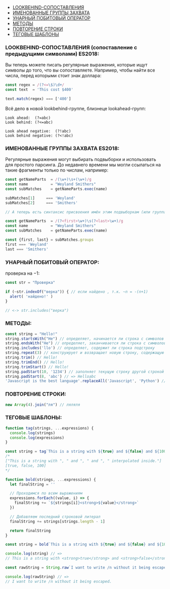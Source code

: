 + [LOOKBEHIND-СОПОСТАВЛЕНИЯ](#LOOKBEHIND)
+ [ИМЕНОВАННЫЕ ГРУППЫ ЗАХВАТА](#GROUPS)
+ [УНАРНЫЙ ПОБИТОВЫЙ ОПЕРАТОР](#BITWISE)
+ [МЕТОДЫ](#METHODS)
+ [ПОВТОРЕНИЕ СТРОКИ](#REPEAT)
+ [ТЕГОВЫЕ ШАБЛОНЫ](#TEMPLATE)

### <a name="LOOKBEHIND"></a> LOOKBEHIND-СОПОСТАВЛЕНИЯ (сопоставление с предыдущими символами) ES2018:

Вы теперь можете писать регулярные выражения, которые ищут символы до того, что вы сопоставляете. Например, чтобы найти
все числа, перед которыми стоит знак доллара:

```js
const regex = /(?<=\$)\d+/
const text  = 'This cost $400'

text.match(regex) === ['400']
```

Всё дело в новой lookbehind-группе, близнеце lookahead-групп:

```text
Look ahead:  (?=abc)
Look behind: (?<=abc)

Look ahead negative:  (?!abc)
Look behind negative: (?<!abc)
```

### <a name="GROUPS"></a> ИМЕНОВАННЫЕ ГРУППЫ ЗАХВАТА ES2018:

Регулярные выражения могут выбирать подвыборки и использовать для простого парсинга. До недавнего времени мы могли
ссылаться на такие фрагменты только по числам, например:

```js
const getNameParts  = /(\w+)\s+(\w+)/g
const name          = "Weyland Smithers"
const subMatches    = getNameParts.exec(name)

subMatches[1]     === 'Weyland'
subMatches[2]     === 'Smithers'

// А теперь есть синтаксис присвоения имён этим подвыборкам (или группам записи): внутри скобок в начале ставим ?<titlе>, если хотим присвоить группе имя:

const getNameParts  = /(?<first>\w+)\s(?<last>\w+)/g
const name          = "Weyland Smithers"
const subMatches    = getNameParts.exec(name)

const {first, last} = subMatches.groups
first === 'Weyland'
last === 'Smithers'
```

### <a name="BITWISE"></a> УНАРНЫЙ ПОБИТОВЫЙ ОПЕРАТОР:

проверка на −1:

```js
const str = "Проверка"

if (~str.indexOf("верка")) { // если найдено , т.к. ~n = -(n+1)
  alert( 'найдено!' )
}

// <-> str.includes("верка")
```

### <a name="METHODS"></a> МЕТОДЫ:

```js
const string = "Hello!"
string.startsWith("He") // определяет, начинается ли строка с символов другой строки
string.endsWith("He") // определяет, заканчивается ли строка с символов другой строки
string.includes('llo') // определяет, содержит ли строка подстроку
string.repeat(3) // конструирует и возвращает новую строку, содержащую указанное количество соединённых вместе копий строки
string.trim() // Hello!
string.trimEnd() // Hello!
string.trimStart() // Hello!
string.padStart(10, '1234') // заполняет текущую строку другой строкой => 12341Hello
string.padStart(8, 'abc') // => Helloabc
'Javascript is the best language'.replaceAll('Javascript', 'Python') // замена всех вхождений
```

### <a name="REPEAT"></a> ПОВТОРЕНИЕ СТРОКИ:

```js
new Array(4).join("ля") // ляляля
```

### <a name="TEMPLATE"></a> ТЕГОВЫЕ ШАБЛОНЫ:

```js
function tag(strings, ...expressions) {
  console.log(strings)
  console.log(expressions)
}

const string = tag`This is a string with ${true} and ${false} and ${100} interpolated inside.` // =>
/*
["This is a string with ", " and ", " and ", " interpolated inside."]
[true, false, 100]
*/

function bold(strings, ...expressions) {
  let finalString = ''

  // Проходимся по всем выражениям
  expressions.forEach((value, i) => {
    finalString += `${strings[i]}<strong>${value}</strong>`
  })

  // Добавляем последний строковой литерал
  finalString += strings[strings.length - 1]

  return finalString
}

const string = bold`This is a string with ${true} and ${false} and ${100} interpolated inside.`

console.log(string) // =>
// This is a string with <strong>true</strong> and <strong>false</strong> and <strong>100</strong> interpolated inside.

const rawString = String.raw`I want to write /n without it being escaped.` // стандартный метод String.raw, чтобы предотвратить обработку управляющих последовательностей:

console.log(rawString) // =>
// I want to write /n without it being escaped.
```
